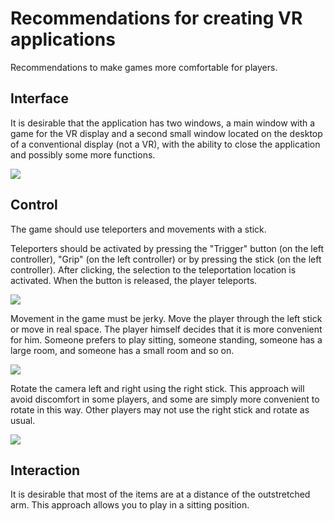 ﻿# Recommendations for creating VR applications
Recommendations to make games more comfortable for players.

## Interface
It is desirable that the application has two windows, a main window with a game for the VR display and a second small window located on the desktop of a conventional display (not a VR), with the ability to close the application and possibly some more functions.

![](https://user-images.githubusercontent.com/9499881/27838382-5d76aadc-60fb-11e7-9a1c-a312f2dddccc.png)

## Control
The game should use teleporters and movements with a stick.


Teleporters should be activated by pressing the "Trigger" button (on the left controller), "Grip" (on the left controller) or by pressing the stick (on the left controller). After clicking, the selection to the teleportation location is activated. When the button is released, the player teleports.

![](https://user-images.githubusercontent.com/9499881/44600183-8f685c80-a7e9-11e8-8590-24207ea8aa33.gif)


Movement in the game must be jerky. Move the player through the left stick or move in real space. The player himself decides that it is more convenient for him. Someone prefers to play sitting, someone standing, someone has a large room, and someone has a small room and so on.

![](https://user-images.githubusercontent.com/9499881/44600157-7bbcf600-a7e9-11e8-87c7-b9719d76d6d3.gif)


Rotate the camera left and right using the right stick. This approach will avoid discomfort in some players, and some are simply more convenient to rotate in this way. Other players may not use the right stick and rotate as usual.

![](https://user-images.githubusercontent.com/9499881/44600210-a9a23a80-a7e9-11e8-9322-a4625e41bb92.gif)
## Interaction
It is desirable that most of the items are at a distance of the outstretched arm. This approach allows you to play in a sitting position.